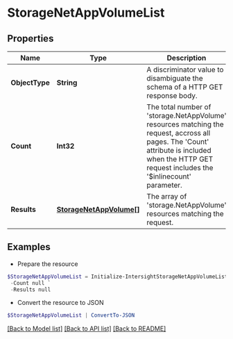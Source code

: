 # StorageNetAppVolumeList
## Properties

Name | Type | Description | Notes
------------ | ------------- | ------------- | -------------
**ObjectType** | **String** | A discriminator value to disambiguate the schema of a HTTP GET response body. | 
**Count** | **Int32** | The total number of &#39;storage.NetAppVolume&#39; resources matching the request, accross all pages. The &#39;Count&#39; attribute is included when the HTTP GET request includes the &#39;$inlinecount&#39; parameter. | [optional] 
**Results** | [**StorageNetAppVolume[]**](StorageNetAppVolume.md) | The array of &#39;storage.NetAppVolume&#39; resources matching the request. | [optional] 

## Examples

- Prepare the resource
```powershell
$StorageNetAppVolumeList = Initialize-IntersightStorageNetAppVolumeList  -ObjectType null `
 -Count null `
 -Results null
```

- Convert the resource to JSON
```powershell
$StorageNetAppVolumeList | ConvertTo-JSON
```

[[Back to Model list]](../README.md#documentation-for-models) [[Back to API list]](../README.md#documentation-for-api-endpoints) [[Back to README]](../README.md)

